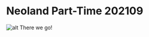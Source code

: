 # Neoland Part-Time 202109

![alt There we go!](https://media.giphy.com/media/gKejTv4zY53eL6IbIm/giphy.gif?cid=ecf05e47nsave4prcdw11keb1je6u41hljllrk7xq3imzfqp&rid=giphy.gif&ct=g)
